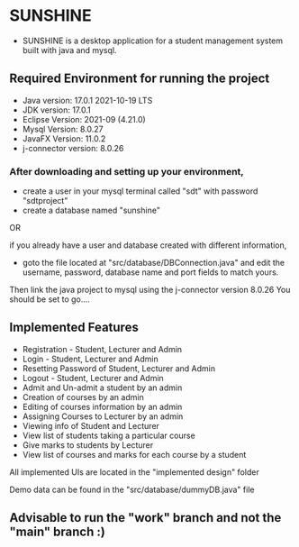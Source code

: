 # SUNSHINE

 - SUNSHINE is a desktop application for a student management system built with java and mysql.

## Required Environment for running the project
- Java version: 17.0.1 2021-10-19 LTS
- JDK version: 17.0.1
- Eclipse Version: 2021-09 (4.21.0)
- Mysql Version:  8.0.27
- JavaFX Version: 11.0.2
- j-connector version: 8.0.26

### After downloading and setting up your environment,
 - create a user in your mysql terminal called "sdt" with password "sdtproject"
 - create a database named "sunshine"

 OR

if you already have a user and database created with different information,
 - goto the file located at "src/database/DBConnection.java" and edit the username, password, database name and port fields to match yours.

Then link the java project to mysql using the j-connector version 8.0.26
You should be set to go....


## Implemented Features
 - Registration - Student, Lecturer and Admin
 - Login - Student, Lecturer and Admin
 - Resetting Password of Student, Lecturer and Admin
 - Logout - Student, Lecturer and Admin
 - Admit and Un-admit a student by an admin
 - Creation of courses by an admin
 - Editing of courses information by an admin
 - Assigning Courses to Lecturer by an admin
 - Viewing info of Student and Lecturer
 - View list of students taking a particular course
 - Give marks to students by Lecturer
 - View list of courses and marks for each course by a student

All implemented UIs are located in the "implemented design" folder

Demo data can be found in the "src/database/dummyDB.java" file

## Advisable to run the "work" branch and not the "main" branch :)